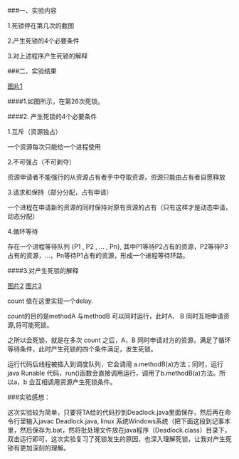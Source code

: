 ###一、实验内容

1.死锁停在第几次的截图

2.产生死锁的4个必要条件

3.对上述程序产生死锁的解释

###二、实验结果

[图片1](https://ooo.0o0.ooo/2016/11/11/5825aa75c267c.png)

####1.如图所示，在第26次死锁。

####2. 产生死锁的4个必要条件

1.互斥（资源独占） 

一个资源每次只能给一个进程使用 

2.不可强占（不可剥夺） 

资源申请者不能强行的从资源占有者手中夺取资源，资源只能由占有者自愿释放 

3.请求和保持（部分分配，占有申请） 

一个进程在申请新的资源的同时保持对原有资源的占有（只有这样才是动态申请，动态分配） 

4.循环等待 

存在一个进程等待队列 {P1 , P2 , … , Pn}, 其中P1等待P2占有的资源，P2等待P3占有的资源，…，Pn等待P1占有的资源，形成一个进程等待环路。

####3.对产生死锁的解释
	
[图片2](https://ooo.0o0.ooo/2016/11/11/5825aa75cc776.png)
[图片3](https://ooo.0o0.ooo/2016/11/11/5825aa75d1c71.png)
	
 count 值在这里实现一个delay.
 
 count的目的是methodA 与methodB 可以同时运行，此时A、 B 同时互相申请资源,将可能死锁。
 
之所以会死锁，就是在多次 count 之后，A，B 同时申请对方的资源，满足了循环等待条件，此时产生死锁的四个条件满足，发生死锁。

运行代码后线程被插入到调度队列，它会调用 a.methodB(a)方法；同时，运行 java Runable 代码，run()函数会直接调用运行，调用了b.methodB(a)方法。所以a，b 会互相调用资源产生死锁条件。

###实验感想：

这次实验较为简单，只要将TA给的代码抄到Deadlock.java里面保存，然后再在命令行里输入javac Deadlock.java, linux 系统Windows系统（把下面这段到记事本里，然后保存为.bat，然将批处理文件放在java程序（Deadlock.class）目录下，双击运行即可，这次实验复习了死锁发生的原因，也深入理解死锁，让我对产生死锁有更加深刻的理解。
